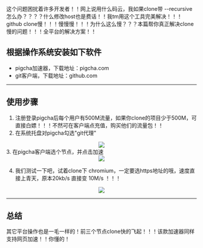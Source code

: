
这个问题困扰着许多开发者！！网上说用什么码云，我如果clone带 --recursive怎么办？？？？什么修改host也是费话！！我tm用这个工具完美解决！！！
github clone慢！！！慢慢慢！！！为什么这么慢？？？本篇帮你真正解决clone慢的问题！！！全平台的解决方案！！


## 根据操作系统安装如下软件
- pigcha加速器，下载地址：pigcha.com
- git客户端，下载地址：github.com

***
## 使用步骤
1. 注册登录pigcha后每个用户有500M流量，如果你clone的项目少于500M，可直接白嫖！！！不然可在客户端点充值，购买他们的流量包！！
2. 在系统托盘对pigcha勾选"git代理"
<div align=center> 
<img src="https://cdn.processon.com/5ffd440d1e0853437c3e1ad1?e=1610437149&token=trhI0BY8QfVrIGn9nENop6JAc6l5nZuxhjQ62UfM:klRGP_wGWS_OMklp0Hvgr0Oq1Jg=" />
</div>
3. 在pigcha客户端选个节点，并点击加速

<div align=center> 
<img src="https://cdn.processon.com/5ffd43dbf346fb55c5ba3d7b?e=1610437099&token=trhI0BY8QfVrIGn9nENop6JAc6l5nZuxhjQ62UfM:9103ffFxiEe9FM6l9_OksiqZhEg=" />
</div>

4. 我们测试一下吧，试着clone下 chromium，一定要选https地址的哦，速度直接上青天，原本20kb/s 直接变 10M/s ！！！
<div align=center> 
<img src="https://cdn.processon.com/5ffd4bede401fd661a389826?e=1610439165&token=trhI0BY8QfVrIGn9nENop6JAc6l5nZuxhjQ62UfM:wAU5TsxOynz-XyHPkx8RwUTvv3A=" />
</div>

***
## 总结
其它平台操作也是一毛一样的！前三个节点clone快的飞起！！！该款加速器同样支持网页加速！！你懂的！
